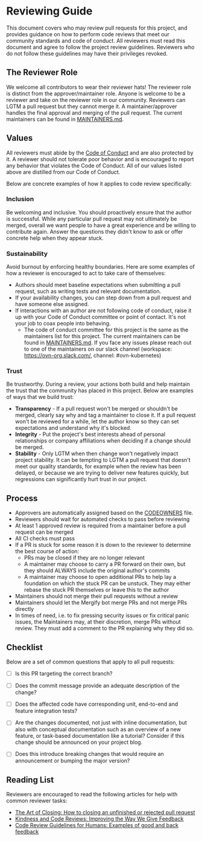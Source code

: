 # Reviewing Guide

This document covers who may review pull requests for this project, and provides guidance on how to perform code reviews that meet our community standards and code of conduct. All reviewers must read this document and agree to follow the project review guidelines. Reviewers who do not follow these guidelines may have their privileges revoked.

## The Reviewer Role

We welcome all contributors to wear their reviewer hats! The reviewer role is distinct from the approver/maintainer role. Anyone is welcome to be a reviewer and take on the reviewer role in our community. Reviewers can LGTM a pull request but they cannot merge it. A maintainer/approver handles the final approval and merging of the pull request. The current maintainers can be found in [MAINTAINERS.md](./MAINTAINERS.md).

## Values

All reviewers must abide by the [Code of Conduct](CODE_OF_CONDUCT.md) and are also protected by it. A reviewer should not tolerate poor behavior and is encouraged to report any behavior that violates the Code of Conduct. All of our values listed above are distilled from our Code of Conduct.

Below are concrete examples of how it applies to code review specifically:

### Inclusion

Be welcoming and inclusive. You should proactively ensure that the author is successful. While any particular pull request may not ultimately be merged, overall we want people to have a great experience and be willing to contribute again. Answer the questions they didn't know to ask or offer concrete help when they appear stuck.

### Sustainability

Avoid burnout by enforcing healthy boundaries. Here are some examples of how a reviewer is encouraged to act to take care of themselves:

* Authors should meet baseline expectations when submitting a pull request, such as writing tests and relevant documentation.
* If your availability changes, you can step down from a pull request and have someone else assigned.
* If interactions with an author are not following code of conduct, raise it up with your Code of Conduct committee or point of contact. It's not your job to coax people into behaving.
  * The code of conduct committee for this project is the same as the maintainers list for this project. The current maintainers can be found in [MAINTAINERS.md](./MAINTAINERS.md). If you face any issues please reach out to one of the maintainers on our slack channel (workspace: https://ovn-org.slack.com/, channel: #ovn-kubernetes)

### Trust

Be trustworthy. During a review, your actions both build and help maintain the trust that the community has placed in this project. Below are examples of ways that we build trust:

* **Transparency** - If a pull request won't be merged or shouldn't be merged, clearly say why and tag a maintainer to close it. If a pull request won't be reviewed for a while, let the author know so they can set expectations and understand why it's blocked.
* **Integrity** - Put the project's best interests ahead of personal relationships or company affiliations when deciding if a change should be merged.
* **Stability** - Only LGTM when then change won't negatively impact project stability. It can be tempting to LGTM a pull request that doesn't meet our quality standards, for example when the review has been delayed, or because we are trying to deliver new features quickly, but regressions can significantly hurt trust in our project.

## Process

* Approvers are automatically assigned based on the [CODEOWNERS](./CODEOWNERS) file.
* Reviewers should wait for automated checks to pass before reviewing
* At least 1 approved review is required from a maintainer before a pull request can be merged
* All CI checks must pass
* If a PR is stuck for some reason it is down to the reviewer to determine the best course of action:
  * PRs may be closed if they are no longer relevant
  * A maintainer may choose to carry a PR forward on their own, but they should ALWAYS include the original author's commits
  * A maintainer may choose to open additional PRs to help lay a foundation on which the stuck PR can be unstuck. They may either rebase the stuck PR themselves or leave this to the author
* Maintainers should not merge their pull requests without a review
* Maintainers should let the Mergify bot merge PRs and not merge PRs directly
* In times of need, i.e. to fix pressing security issues or fix critical panic issues, the Maintainers may, at their discretion, merge PRs without review. They must add a comment to the PR explaining why they did so.


## Checklist

Below are a set of common questions that apply to all pull requests:

- [ ] Is this PR targeting the correct branch?
- [ ] Does the commit message provide an adequate description of the change?
- [ ] Does the affected code have corresponding unit, end-to-end and feature integration tests?
- [ ] Are the changes documented, not just with inline documentation, but also with conceptual documentation such as an overview of a new feature, or task-based documentation like a tutorial? Consider if this change should be announced on your project blog.
- [ ] Does this introduce breaking changes that would require an announcement or bumping the major version?


## Reading List

Reviewers are encouraged to read the following articles for help with common reviewer tasks:

* [The Art of Closing: How to closing an unfinished or rejected pull request](https://blog.jessfraz.com/post/the-art-of-closing/)
* [Kindness and Code Reviews: Improving the Way We Give Feedback](https://product.voxmedia.com/2018/8/21/17549400/kindness-and-code-reviews-improving-the-way-we-give-feedback)
* [Code Review Guidelines for Humans: Examples of good and back feedback](https://phauer.com/2018/code-review-guidelines/#code-reviews-guidelines-for-the-reviewer)
